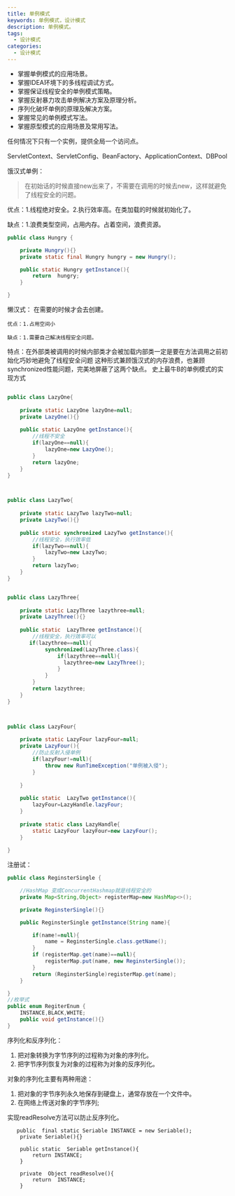 ```yaml
---
title: 单例模式
keywords: 单例模式，设计模式
description: 单例模式。
tags:
  - 设计模式
categories:
  - 设计模式
---
```



- 掌握单例模式的应用场景。
- 掌握IDEA环境下的多线程调试方式。
- 掌握保证线程安全的单例模式策略。
- 掌握反射暴力攻击单例解决方案及原理分析。
- 序列化破坏单例的原理及解决方案。
- 掌握常见的单例模式写法。
- 掌握原型模式的应用场景及常用写法。

任何情况下只有一个实例，提供全局一个访问点。

ServletContext、ServletConfig、BeanFactory、ApplicationContext、DBPool

饿汉式单例：
 > 在初始话的时候直接new出来了，不需要在调用的时候去new，这样就避免了线程安全的问题。

优点：1.线程绝对安全。2.执行效率高。在类加载的时候就初始化了。

缺点：1.浪费类型空间，占用内存。占着空间，浪费资源。

```java
public class Hungry {

    private Hungry(){}
    private static final Hungry hungry = new Hungry();

    public static Hungry getInstance(){
        return  hungry;
    }

}
```

懒汉式：
    在需要的时候才会去创建。
    
    优点：1.占用空间小
    
    缺点：1.需要自己解决线程安全问题。
  特点：在外部类被调用的时候内部类才会被加载内部类一定是要在方法调用之前初始化巧妙地避免了线程安全问题
   这种形式兼顾饿汉式的内存浪费，也兼顾synchronized性能问题，完美地屏蔽了这两个缺点。
   史上最牛B的单例模式的实现方式
```java

public class LazyOne{
    
    private static LazyOne lazyOne=null;
    private LazyOne(){}
    
    public static LazyOne getInstance(){
        //线程不安全
        if(lazyOne==null){
            lazyOne=new LazyOne();
        }
        return lazyOne;
    }
}



public class LazyTwo{
    
    private static LazyTwo lazyTwo=null;
    private LazyTwo(){}
    
    public static synchronized LazyTwo getInstance(){
        //线程安全，执行效率低
        if(lazyTwo==null){
            lazyTwo=new LazyTwo;
        }
        return lazyTwo;
    }
}


public class LazyThree{
    
    private static LazyThree lazythree=null;
    private LazyThree(){}
    
    public static  LazyThree getInstance(){
        //线程安全，执行效率可以
       if(lazythree==null){
            synchronized(LazyThree.class){
                if(lazythree==null){
                  lazythree=new LazyThree();
                }
            }
        }
        return lazythree;
    } 
}



public class LazyFour{
    
    private static LazyFour lazyFour=null;
    private LazyFour(){
        //防止反射入侵单例
        if(lazyFour!=null){
            throw new RunTimeException("单例被入侵");
        }
        
    }
    
    public static  LazyTwo getInstance(){
        lazyFour=LazyHandle.lazyFour;
    } 
    
    private static class LazyHandle{
        static LazyFour lazyFour=new LazyFour();
    }
    
}

```

注册试：


```java
public class ReginsterSingle {

    //HashMap 变成ConcurrentHashmap就是线程安全的
    private Map<String,Object> registerMap=new HashMap<>();

    private ReginsterSingle(){}

    public ReginsterSingle getInstance(String name){

        if(name!=null){
            name = ReginsterSingle.class.getName();
        }
        if (registerMap.get(name)==null){
            registerMap.put(name, new ReginsterSingle());
        }
        return (ReginsterSingle)registerMap.get(name);
    }

}
//枚举式
public enum RegiterEnum {
    INSTANCE,BLACK,WHITE;
    public void getInstance(){}
}

```


序列化和反序列化：
1. 把对象转换为字节序列的过程称为对象的序列化。
1. 把字节序列恢复为对象的过程称为对象的反序列化。
　　


对象的序列化主要有两种用途：
1. 把对象的字节序列永久地保存到硬盘上，通常存放在一个文件中。
1. 在网络上传送对象的字节序列;


实现readResolve方法可以防止反序列化。
```
   public  final static Seriable INSTANCE = new Seriable();
    private Seriable(){}

    public static  Seriable getInstance(){
        return INSTANCE;
    }

    private  Object readResolve(){
        return  INSTANCE;
    }
```
